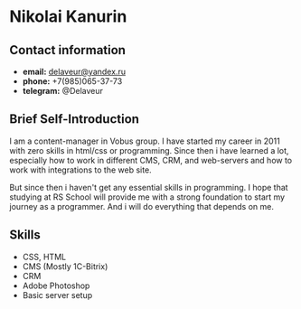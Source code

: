 # Nikolai Kanurin

## Contact information

- **email:** delaveur@yandex.ru
- **phone:** +7(985)065-37-73
- **telegram:** @Delaveur

## Brief Self-Introduction

I am a content-manager in Vobus group. I have started my career in 2011 with zero skills in html/css or programming. Since then i have learned a lot, especially how to work in different CMS, CRM, and web-servers and how to work with integrations to the web site. 

But since then i haven't get any essential skills in programming. I hope that studying at RS School will provide me with a strong foundation to start my journey as a programmer. And i will do everything that depends on me.

## Skills

- CSS, HTML
- CMS (Mostly 1C-Bitrix)
- CRM
- Adobe Photoshop
- Basic server setup

